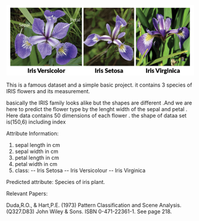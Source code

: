 ![](iris.png)

This is a famous dataset and a simple basic project. it contains 3 species of IRIS flowers and its measurement.

basically the IRIS family looks alike but the shapes are different .And we are here to predict the flower type by the lenght width of the sepal and petal . 
Here data contains 50 dimensions of each flower . the shape of dataa set is(150,6) including index 

Attribute Information:

1. sepal length in cm 
2. sepal width in cm 
3. petal length in cm 
4. petal width in cm 
5. class: 
-- Iris Setosa 
-- Iris Versicolour 
-- Iris Virginica

Predicted attribute: Species of iris plant. 


Relevant Papers:

Duda,R.O., & Hart,P.E. (1973) Pattern Classification and Scene Analysis. (Q327.D83) John Wiley & Sons. ISBN 0-471-22361-1. See page 218. 

